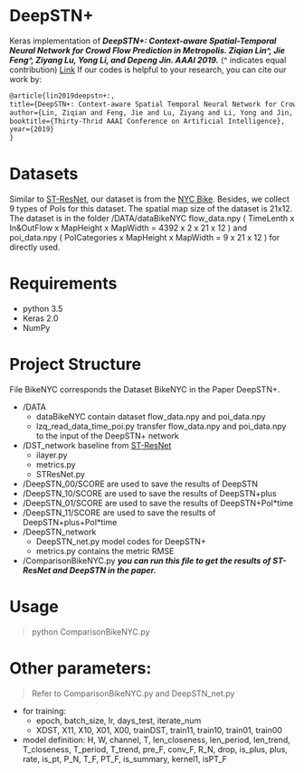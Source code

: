 # DeepSTN+

Keras implementation of ***DeepSTN+: Context-aware Spatial-Temporal Neural Network for Crowd Flow Prediction in Metropolis. Ziqian Lin^, Jie Feng^, Ziyang Lu, Yong Li, and Depeng Jin. AAAI 2019.*** (^ indicates equal contribution) [Link](https://www.aaai.org/Papers/AAAI/2019/AAAI-LinZiqian.5624.pdf) If our codes is helpful to your research, you can cite our work by:
```latex
@article{lin2019deepstn+:,
title={DeepSTN+: Context-aware Spatial Temporal Neural Network for Crowd Flow Prediction in Metropolis},
author={Lin, Ziqian and Feng, Jie and Lu, Ziyang and Li, Yong and Jin, Depeng},
booktitle={Thirty-Thrid AAAI Conference on Artificial Intelligence},
year={2019}
}
```

# Datasets

Similar to [ST-ResNet](https://github.com/lucktroy/DeepST), our dataset is from the [NYC Bike](https://www.citibikenyc.com/system-data). Besides, we collect 9 types of PoIs for this dataset. The spatial map size of the dataset is 21x12. The dataset is in the folder /DATA/dataBikeNYC flow_data.npy ( TimeLenth x In&OutFlow x MapHeight x MapWidth = 4392 x 2 x 21 x 12 ) and poi_data.npy ( PoICategories x MapHeight x MapWidth = 9 x 21 x 12 ) for directly used.

# Requirements

- python 3.5
- Keras 2.0
- NumPy

# Project Structure

File BikeNYC corresponds the Dataset BikeNYC in the Paper DeepSTN+.

- /DATA
  - dataBikeNYC contain dataset flow_data.npy and poi_data.npy
  - lzq_read_data_time_poi.py transfer flow_data.npy and poi_data.npy to the input of the DeepSTN+ network
- /DST_network baseline from [ST-ResNet](https://github.com/lucktroy/DeepST)
  - ilayer.py 
  - metrics.py
  - STResNet.py 
- /DeepSTN_00/SCORE are used to save the results of DeepSTN
- /DeepSTN_10/SCORE are used to save the results of DeepSTN+plus
- /DeepSTN_01/SCORE are used to save the results of DeepSTN+PoI$*$time
- /DeepSTN_11/SCORE are used to save the results of DeepSTN+plus+PoI$*$time
- /DeepSTN_network
  - DeepSTN_net.py  model codes for DeepSTN+
  - metrics.py contains the metric RMSE
- /ComparisonBikeNYC.py ***you can run this file to get the results of ST-ResNet and DeepSTN in the paper.***

# Usage

> python ComparisonBikeNYC.py

# Other parameters:

> Refer to ComparisonBikeNYC.py and DeepSTN_net.py 

- for training:
  - epoch, batch_size, lr, days_test, iterate_num
  - XDST, X11, X10, X01, X00,  trainDST, train11, train10, train01, train00
- model definition:
  H, W, channel, T, 
  len_closeness, len_period, len_trend, 
  T_closeness, T_period, T_trend, 
  pre_F, conv_F, R_N, drop,
  is_plus, plus, rate,
  is_pt, P_N, T_F, PT_F,
  is_summary, kernel1, isPT_F
